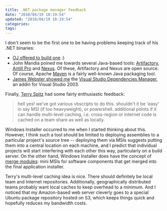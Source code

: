 ```yaml
---
title: .NET package manager feedback
date: "2010/04/19 18:19:54"
updated: "2010/04/19 18:19:54"
categories: 
tags: 
---
```

I don't seem to be the first one to be having problems keeping track of his .NET binaries:

 * [OJ offered to build one](http://twitter.com/TheColonial/status/12416813543) :)
 * John Mandia poined me towards several Java-based tools: [Artifactory](http://www.jfrog.org/products.php), [Antill Pro](http://www.anthillpro.com/html/default.html) and [Nexus](http://nexus.sonatype.org/). Of these, Artifactory and Nexus are open source. Of course, Apache [Maven](http://maven.apache.org/) is a fairly well-known Java packaging tool.
 * [James Webster showed me](http://twitter.com/jimmcslim/status/12417586016) the [Visual Studio Dependencies Manager](http://vsdm.codeplex.com/Wikipage), an addin for Visual Studio 2003.

Finally, [Terry Spitz](http://www.partario.com/blog/2010/04/can-i-have-a-net-package-manager.html#comment-39) had some fairly enthusiastic feedback:
> hell yes! we've got various vbscripts to do this. shouldn't it be 'easy' in say MSI (if too heavyweight), or powershell. additional points if it can handle multi-level caching, i.e. cross-region or internet code is cached on a team share as well as locally.

Windows Installer occurred to me when I started thinking about this. However, I think such a tool should be limited to deploying assemblies to a particular project's source tree -- deploying them via MSIs suggests putting them into a central location on each machine, and I predict that individual projects will start interfering with each other this way, particularly on a build server. On the other hand, Windows Installer does have the concept of [merge modules](http://en.wikipedia.org/wiki/Merge_module): mini MSIs for software components that get merged into the final application installer.

Terry's multi-level caching idea is nice. There should definitely be local team and Internet repositories. Additionally, geographically distributed teams probably want local caches to keep overhead to a minimum. And I noticed that my Amazon-based web server cleverly goes to a special Ubuntu package repository hosted on S3, which keeps things quick and hopefully reduces my bandwidth costs.

